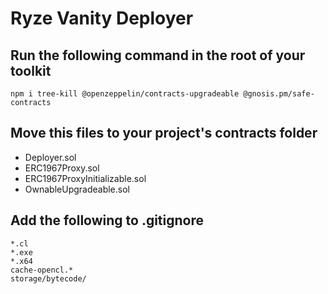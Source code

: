 # Ryze Vanity Deployer

## Run the following command in the root of your toolkit
```npm i tree-kill @openzeppelin/contracts-upgradeable @gnosis.pm/safe-contracts```

## Move this files to your project's contracts folder
- Deployer.sol 
- ERC1967Proxy.sol
- ERC1967ProxyInitializable.sol
- OwnableUpgradeable.sol

## Add the following to .gitignore
```
*.cl
*.exe
*.x64
cache-opencl.*
storage/bytecode/
```
